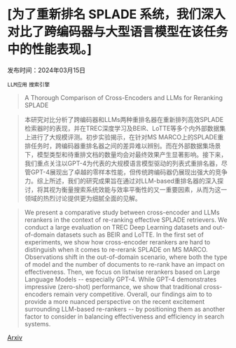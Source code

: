 # [为了重新排名 SPLADE 系统，我们深入对比了跨编码器与大型语言模型在该任务中的性能表现。]

发布时间：2024年03月15日

`LLM应用` `搜索引擎`

> A Thorough Comparison of Cross-Encoders and LLMs for Reranking SPLADE

> 本研究对比分析了跨编码器和LLMs两种重排名器在重新排列高效SPLADE检索器时的表现，并在TREC深度学习及BEIR、LoTTE等多个内外部数据集上进行了大规模评测。初步实验揭示，在针对MS MARCO上的SPLADE重排任务时，跨编码器重排名器之间的差异难以辨别。而在外部数据集场景下，模型类型和待重排文档的数量均会对最终效果产生显著影响。接下来，我们重点关注以GPT-4为代表的大规模语言模型驱动的列表式重排名器，尽管GPT-4展现出了卓越的零样本性能，但传统跨编码器仍展现出强大的竞争力。综上所述，我们的研究成果旨在通过对LLM-based重排名器的深入探讨，将其视为衡量搜索系统效能与效率平衡性的又一重要因素，从而为这一领域的热烈讨论提供更为细腻全面的见解。

> We present a comparative study between cross-encoder and LLMs rerankers in the context of re-ranking effective SPLADE retrievers. We conduct a large evaluation on TREC Deep Learning datasets and out-of-domain datasets such as BEIR and LoTTE. In the first set of experiments, we show how cross-encoder rerankers are hard to distinguish when it comes to re-rerank SPLADE on MS MARCO. Observations shift in the out-of-domain scenario, where both the type of model and the number of documents to re-rank have an impact on effectiveness. Then, we focus on listwise rerankers based on Large Language Models -- especially GPT-4. While GPT-4 demonstrates impressive (zero-shot) performance, we show that traditional cross-encoders remain very competitive. Overall, our findings aim to to provide a more nuanced perspective on the recent excitement surrounding LLM-based re-rankers -- by positioning them as another factor to consider in balancing effectiveness and efficiency in search systems.

[Arxiv](https://arxiv.org/abs/2403.10407)